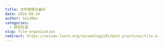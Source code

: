 ```yaml
---
title: 文件管理与备份
date: 2016-08-24
author: SeisMan
categories:
  - 胡言乱语
slug: file-organization
redirect: https://seismo-learn.org/seismology101/best-practices/file-organization/
---
```


